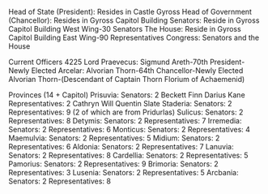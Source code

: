 Head of State (President): Resides in Castle Gyross
Head of Government (Chancellor): Resides in Gyross Capitol Building
Senators: Reside in Gyross Capitol Building West Wing-30 Senators
The House: Reside in Gyross Capitol Building East Wing-90 Representatives
Congress: Senators and the House

Current Officers 4225
Lord Praevecus: Sigmund Areth-70th President-Newly Elected
Arcelar: Alvorian Thorn-64th Chancellor-Newly Elected
Alvorian Thorn-(Descendant of Captain Thorn Florium of Achaemenid)

Provinces (14 + Capitol)
Prisuvia:
	Senators: 2
		Beckett Finn
		Darius Kane
	Representatives: 2
		Cathryn Will
		Quentin Slate
Staderia:
	Senators: 2
	Representatives: 9 (2 of which are from Pridurlas)
Sulicus:
	Senators: 2
	Representatives: 8
Detymis:
	Senators: 2
	Representatives: 7
Irremedia:
	Senators: 2
	Representatives: 6
Monticus:
	Senators: 2
	Representatives: 4
Maemulvia:
	Senators: 2
	Representatives: 5
Midium:
	Senators: 2
	Representatives: 6
Aldonia:
	Senators: 2
	Representatives: 7
Lanuvia:
	Senators: 2
	Representatives: 8
Cardellia:
	Senators: 2
	Representatives: 5
Pamorius:
	Senators: 2
	Representatives: 9
Brimoria:
	Senators: 2
	Representatives: 3
Lusenia:
	Senators: 2
	Representatives: 5
Arcbania:
	Senators: 2
	Representatives: 8
